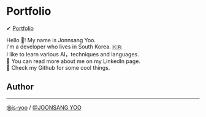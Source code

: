 # Portfolio
✔ [Portfolio](https://github.com/js-yoo/PORTFOLIO/blob/main/Portfolio_%E5%8A%89%20%E6%BA%96%E7%9B%B8.pdf)

Hello 👋! My name is Jonnsang Yoo.  
I'm a developer who lives in South Korea. 🇰🇷      
I like to learn various AI，techniques and languages.   
🙌 You can read more about me on my LinkedIn page.   
🤙 Check my Github for some cool things.   

## Author
----------
[@js-yoo](https://github.com/js-yoo) / [@JOONSANG YOO](https://www.linkedin.com/in/joonsang-yoo-6b781221a/)

